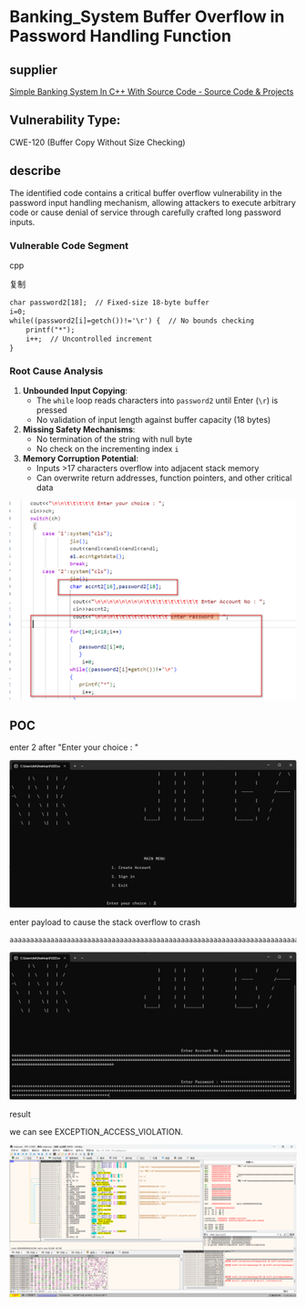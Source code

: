 # Banking_System Buffer Overflow in Password Handling Function



## supplier

[Simple Banking System In C++ With Source Code - Source Code & Projects](https://code-projects.org/simple-banking-system-in-c-with-source-code/)



## **Vulnerability Type**:

 CWE-120 (Buffer Copy Without Size Checking)



## describe

The identified code contains a critical buffer overflow vulnerability in the password input handling mechanism, allowing attackers to execute arbitrary code or cause denial of service through carefully crafted long password inputs.



### **Vulnerable Code Segment**

cpp

复制

```
char password2[18];  // Fixed-size 18-byte buffer
i=0;
while((password2[i]=getch())!='\r') {  // No bounds checking
    printf("*");
    i++;  // Uncontrolled increment
}
```

### **Root Cause Analysis**

1. **Unbounded Input Copying**:
   - The `while` loop reads characters into `password2` until Enter (`\r`) is pressed
   - No validation of input length against buffer capacity (18 bytes)
2. **Missing Safety Mechanisms**:
   - No termination of the string with null byte
   - No check on the incrementing index `i`
3. **Memory Corruption Potential**:
   - Inputs >17 characters overflow into adjacent stack memory
   - Can overwrite return addresses, function pointers, and other critical data

![image-20250417143908915](https://raw.githubusercontent.com/zzzxc643/images/main/image/image-20250417143908915.png)





## POC



enter 2 after "Enter your choice : "

![image-20250417143621267](https://raw.githubusercontent.com/zzzxc643/images/main/image/image-20250417143621267.png)



enter payload to cause the stack overflow to crash

```
aaaaaaaaaaaaaaaaaaaaaaaaaaaaaaaaaaaaaaaaaaaaaaaaaaaaaaaaaaaaaaaaaaaaaaaaaaaaaaaaaaaaaaaaaaaaaaaaaaaaaaaaaaaaaaaaaaaaaaaaaaaaaaaaaaaaaaaaaaaaaaaaaaaaaaaaaaaaaaaaaaaaaaaaaaaaaaaaaaaaaaaaaaaaaaaaaaaaaaaaaaaaaaaaaaaaaaaaaaaaaaaaaaaaaaaaaaaaaaaaaaaaaaaaaaaaaaaaaaaaaaaaaaaaaaaaaaaaaaaaaaaaaaaaaaaaaaaaaaaaaaaaaaaaaaaa
```



![image-20250417143715042](https://raw.githubusercontent.com/zzzxc643/images/main/image/image-20250417143715042.png)





result

we can see EXCEPTION_ACCESS_VIOLATION.

![image-20250417143749252](https://raw.githubusercontent.com/zzzxc643/images/main/image/image-20250417143749252.png)